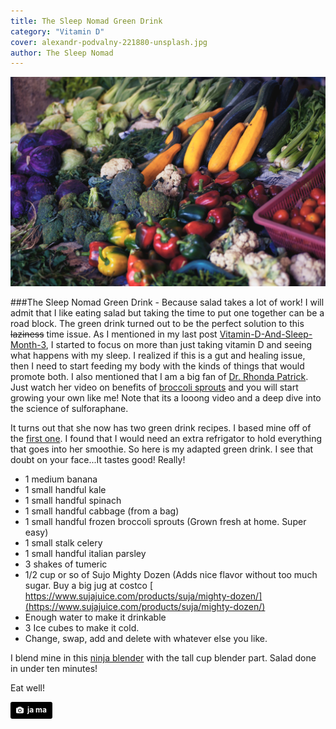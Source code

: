 ```yaml
---
title: The Sleep Nomad Green Drink
category: "Vitamin D"
cover: alexandr-podvalny-221880-unsplash.jpg
author: The Sleep Nomad
---
```


![unsplash.com](./alexandr-podvalny-221880-unsplash.jpg)

###The Sleep Nomad Green Drink - Because salad takes a lot of work!
I will admit that I like eating salad but taking the time to put one together can be a road block. The green drink turned out to be the perfect solution to this ~~laziness~~ time issue. As I mentioned in my last post [Vitamin-D-And-Sleep-Month-3](/Vitamin-D-And-Sleep-Month-3), I started to focus on more than just taking vitamin D and seeing what happens with my sleep. I realized if this is a gut and healing issue, then I need to start feeding my body with the kinds of things that would promote both. I also mentioned that I am a big fan of [Dr. Rhonda Patrick](https://www.FoundMyFitness.com). Just watch her video on benefits of [broccoli sprouts](https://www.youtube.com/watch?annotation_id=annotation_2045557717&feature=iv&src_vid=zz4YVJ4aRfg&v=Q0lBVCpq8jc) and you will start growing your own like me! Note that its a looong video and a deep dive into the science of sulforaphane.

It turns out that she now has two green drink recipes. I based mine off of the [first one](https://www.youtube.com/watch?v=Ys86ZgjQQYg&vl=en). I found that I would need an extra refrigator to hold everything that goes into her smoothie. So here is my adapted green drink. I see that doubt on your face...It tastes good! Really!

- 1 medium banana
- 1 small handful kale
- 1 small handful spinach
- 1 small handful cabbage (from a bag)
- 1 small handful frozen broccoli sprouts (Grown fresh at home. Super easy)
- 1 small stalk celery
- 1 small handful italian parsley
- 3 shakes of tumeric
- 1/2 cup or so of Sujo Mighty Dozen (Adds nice flavor without too much sugar. Buy a big jug at costco [ https://www.sujajuice.com/products/suja/mighty-dozen/](https://www.sujajuice.com/products/suja/mighty-dozen/)
- Enough water to make it drinkable
- 3 Ice cubes to make it cold.
- Change, swap, add and delete with whatever else you like.

I blend mine in this [ninja blender](https://www.amazon.com/Professional-Countertop-1100-Watt-Smoothies-BL660/dp/B00939FV8K) with the tall cup blender part. Salad done in under ten minutes!

Eat well!

<a style="background-color:black;color:white;text-decoration:none;padding:4px 6px;font-family:-apple-system, BlinkMacSystemFont, &quot;San Francisco&quot;, &quot;Helvetica Neue&quot;, Helvetica, Ubuntu, Roboto, Noto, &quot;Segoe UI&quot;, Arial, sans-serif;font-size:12px;font-weight:bold;line-height:1.2;display:inline-block;border-radius:3px" href="https://unsplash.com/@ja_ma?utm_medium=referral&amp;utm_campaign=photographer-credit&amp;utm_content=creditBadge" target="_blank" rel="noopener noreferrer" title="Download free do whatever you want high-resolution photos from ja ma"><span style="display:inline-block;padding:2px 3px"><svg xmlns="http://www.w3.org/2000/svg" style="height:12px;width:auto;position:relative;vertical-align:middle;top:-1px;fill:white" viewBox="0 0 32 32"><title>unsplash-logo</title><path d="M20.8 18.1c0 2.7-2.2 4.8-4.8 4.8s-4.8-2.1-4.8-4.8c0-2.7 2.2-4.8 4.8-4.8 2.7.1 4.8 2.2 4.8 4.8zm11.2-7.4v14.9c0 2.3-1.9 4.3-4.3 4.3h-23.4c-2.4 0-4.3-1.9-4.3-4.3v-15c0-2.3 1.9-4.3 4.3-4.3h3.7l.8-2.3c.4-1.1 1.7-2 2.9-2h8.6c1.2 0 2.5.9 2.9 2l.8 2.4h3.7c2.4 0 4.3 1.9 4.3 4.3zm-8.6 7.5c0-4.1-3.3-7.5-7.5-7.5-4.1 0-7.5 3.4-7.5 7.5s3.3 7.5 7.5 7.5c4.2-.1 7.5-3.4 7.5-7.5z"></path></svg></span><span style="display:inline-block;padding:2px 3px">ja ma</span></a>
